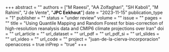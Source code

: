 +++
abstract = ""
authors = ["M Raeesi", "AA Zolfaghari", "SH Kaboli", "M Rahimi", "J de Vente", "**JPC Eekhout**"]
date = "2023-11-15"
publication_type = "1"
publisher = ""
status = "under review"
volume = ""
issue = ""
pages = ""
title = "Using Quantile Mapping and Random Forest for bias-correction of high-resolution reanalysis data and CMIP6 climate projections over Iran"
doi = ""
url_article = ""
url_dataset = ""
url_pdf = ""
url_pdf_si = ""
url_slides = ""
url_video = ""
url_code = ""
project = "juan-de-la-cierva-incorporacion"
openaccess = true
inPrep = "true"
+++